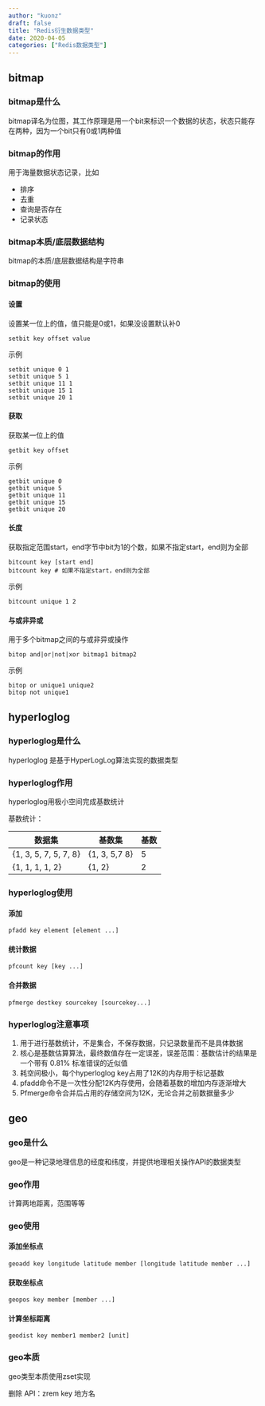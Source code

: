 ```yaml
---
author: "kuonz"
draft: false
title: "Redis衍生数据类型"
date: 2020-04-05
categories: ["Redis数据类型"]
---
```

  
## bitmap

### bitmap是什么

bitmap译名为位图，其工作原理是用一个bit来标识一个数据的状态，状态只能存在两种，因为一个bit只有0或1两种值

### bitmap的作用

用于海量数据状态记录，比如

* 排序
* 去重
* 查询是否存在
* 记录状态

### bitmap本质/底层数据结构

bitmap的本质/底层数据结构是字符串

### bitmap的使用

#### 设置

设置某一位上的值，值只能是0或1，如果没设置默认补0

```shell
setbit key offset value
```

示例

```shell
setbit unique 0 1
setbit unique 5 1
setbit unique 11 1
setbit unique 15 1
setbit unique 20 1
```

#### 获取

获取某一位上的值

```shell
getbit key offset
```

示例

```shell
getbit unique 0
getbit unique 5
getbit unique 11
getbit unique 15
getbit unique 20
```

#### 长度

获取指定范围start，end字节中bit为1的个数，如果不指定start，end则为全部

```shell
bitcount key [start end]
bitcount key # 如果不指定start，end则为全部
```

示例

```shell
bitcount unique 1 2
```

#### 与或非异或

用于多个bitmap之间的与或非异或操作

```shell
bitop and|or|not|xor bitmap1 bitmap2
```

示例

```shell
bitop or unique1 unique2
bitop not unique1
```



## hyperloglog

### hyperloglog是什么

hyperloglog 是基于HyperLogLog算法实现的数据类型

### hyperloglog作用

hyperloglog用极小空间完成基数统计

基数统计：

| 数据集                | 基数集        | 基数 |
| --------------------- | ------------- | ---- |
| {1, 3, 5, 7, 5, 7, 8} | {1, 3, 5,7 8} | 5    |
| {1, 1, 1, 1, 2}       | {1, 2}        | 2    |

### hyperloglog使用

#### 添加

```shell
pfadd key element [element ...]
```

#### 统计数据

```shell
pfcount key [key ...]
```

#### 合并数据

```shell
pfmerge destkey sourcekey [sourcekey...]
```

### hyperloglog注意事项

1. 用于进行基数统计，不是集合，不保存数据，只记录数量而不是具体数据
2. 核心是基数估算算法，最终数值存在一定误差，误差范围：基数估计的结果是一个带有 0.81% 标准错误的近似值
3. 耗空间极小，每个hyperloglog key占用了12K的内存用于标记基数
4. pfadd命令不是一次性分配12K内存使用，会随着基数的增加内存逐渐增大
5. Pfmerge命令合并后占用的存储空间为12K，无论合并之前数据量多少



## geo

### geo是什么

geo是一种记录地理信息的经度和纬度，并提供地理相关操作API的数据类型

### geo作用

计算两地距离，范围等等

### geo使用

#### 添加坐标点

```shell
geoadd key longitude latitude member [longitude latitude member ...]
```

#### 获取坐标点

```shell
geopos key member [member ...]
```

#### 计算坐标距离

```shell
geodist key member1 member2 [unit]
```

### geo本质

geo类型本质使用zset实现

删除 API：zrem key 地方名
